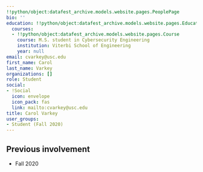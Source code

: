 ```yaml
---
!!python/object:datafest_archive.models.website.pages.PeoplePage
bio: ''
education: !!python/object:datafest_archive.models.website.pages.Education
  courses:
  - !!python/object:datafest_archive.models.website.pages.Course
    course: M.S. student in Cybersecurity Engineering
    institution: Viterbi School of Engineering
    year: null
email: cvarkey@usc.edu
first_name: Carol
last_name: Varkey
organizations: []
role: Student
social:
- !Social
  icon: envelope
  icon_pack: fas
  link: mailto:cvarkey@usc.edu
title: Carol Varkey
user_groups:
- Student (Fall 2020)
---
```



## Previous involvement

* Fall 2020

